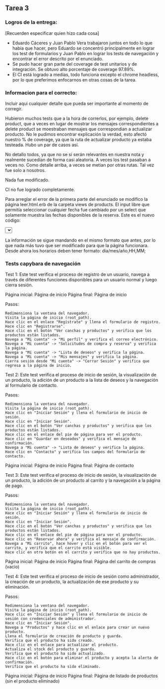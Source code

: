 ## Tarea 3

### Logros de la entrega:
[Recuerden especificar quien hizo cada cosa]
* Eduardo Cáceres y Juan Pablo Vera trabajaron juntos en todo lo que habia que hacer, pero Eduardo se concentró principalmente en lograr los test de formularios y Juan Pablo en lograr los tests de navegación y encontrar el error descrito por el enunciado.
* Se pudo hacer gran parte del coverage de test unitarios y de integración. Se obtuvo alto porcentaje de coverage 97.89%.
* El CI está logrado a medias, todo funciona excepto el chrome headless, por lo que preferimos enfocarnos en otras cosas de la tarea.

### Informacion para el correcto:
Incluir aqui cualquier detalle que pueda ser importante al momento de corregir.

Hubieron muchos tests que a la hora de correrlos, por ejemplo, delete product, que a veces en lugar de mostrar los mensajes correspondientes a delete product se moestraban mensajes que correspondian a actualizar producto. No le pudimos encontrar explicación la verdad, esto afectó nuestro % de coverage, ya que la ruta de actualizar producto ya estaba testeada. Hubo un par de casos así.

No detallo todos, ya que no se si serán relevantes en nuestra nota y realmente sucedían de forma casi aleatoria. A veces los test pasaban a veces no. Como detalle arriba, a veces se metian por otras rutas. Tal vez fue solo a nosotros.

Nada fue modificado.

CI no fue logrado completamente.




Para arreglar el error de la primera parte del enunciado se modifico la página leer.html.erb de la carpeta views de products. El input libre que permitía seleccionar cualquier fecha fue cambiado por un select que solamente muestra las fechas disponibles de la reserva. Este es el nuevo código:
<div class="control">
    <select class="input" name="solicitud[reservation_datetime]" required>

        <% @horarios.each do |horario| %>
            <% fecha_hora_str = "#{horario[0]} #{horario[1]}"  %>
            <% fecha_hora = DateTime.strptime(fecha_hora_str, "%d/%m/%Y %H:%M") %>
            <% fecha_hora_termino_str = "#{horario[2]}"  %>
            <% fecha_hora_termino = DateTime.strptime(fecha_hora_termino_str, "%H:%M") %>

            <% # Formato de fecha y hora: dd/mm HH:MM - HH:MM %>
            <option value="<%= "#{fecha_hora}" %>">
                <%= "#{fecha_hora.strftime("%d/%m")} | Horario: #{fecha_hora.strftime("%H:%M")} - #{fecha_hora_termino.strftime("%H:%M")}" %>
            </option>
        <% end %>
    </select>
</div>

La información se sigue mandando en el mismo formato que antes, por lo que nada más tuvo que ser modificado para que la página funcionara. Desde ahora los horarios deben tener formato: dia/mes/año,HH,MM;

### Tests capybara de navegación

Test 1: Este test verifica el proceso de registro de un usuario, navega a través de diferentes funciones disponibles para un usuario normal y luego cierra sesión.

Página inicial: Página de inicio
Página final: Página de inicio

Pasos:

    Redimensiona la ventana del navegador.
    Visita la página de inicio (root_path).
    Hace clic en el enlace "Regístrate" y llena el formulario de registro.
    Hace clic en "Registrarse".
    Hace clic en el botón "Ver canchas y productos" y verifica que los productos están listados.
    Navega a "Mi cuenta" -> "Mi perfil" y verifica el correo electrónico.
    Navega a "Mi cuenta" -> "Solicitudes de compra y reserva" y verifica la página.
    Navega a "Mi cuenta" -> "Lista de deseos" y verifica la página.
    Navega a "Mi cuenta" -> "Mis mensajes" y verifica la página.
    Cierra sesión desde "Mi cuenta" -> "Cerrar Sesión" y verifica que regresa a la página de inicio.

Test 2: Este test verifica el proceso de inicio de sesión, la visualización de un producto, la adición de un producto a la lista de deseos y la navegación al formulario de contacto.

Pasos:

    Redimensiona la ventana del navegador.
    Visita la página de inicio (root_path).
    Hace clic en "Iniciar Sesión" y llena el formulario de inicio de sesión.
    Hace clic en "Iniciar Sesión".
    Hace clic en el botón "Ver canchas y productos" y verifica que los productos están listados.
    Hace clic en el enlace del pie de página para ver el producto.
    Hace clic en "Guardar en deseados" y verifica el mensaje de confirmación.
    Navega a "Mi cuenta" -> "Lista de deseos" y verifica la página.
    Hace clic en "Contacto" y verifica los campos del formulario de contacto.

Página inicial: Página de inicio
Página final: Página de contacto


Test 3: Este test verifica el proceso de inicio de sesión, la visualización de un producto, la adición de un producto al carrito y la navegación a la página de pago.

Pasos:

    Redimensiona la ventana del navegador.
    Visita la página de inicio (root_path).
    Hace clic en "Iniciar Sesión" y llena el formulario de inicio de sesión.
    Hace clic en "Iniciar Sesión".
    Hace clic en el botón "Ver canchas y productos" y verifica que los productos están listados.
    Hace clic en el enlace del pie de página para ver el producto.
    Hace clic en "Reservar ahora" y verifica el mensaje de confirmación.
    Navega a "Mi carrito", hace hover y clic en el botón para ver el carrito, y verifica que el carrito está visible.
    Hace clic en otro botón en el carrito y verifica que no hay productos.

Página inicial: Página de inicio
Página final: Página del carrito de compras (vacío)


Test 4: Este test verifica el proceso de inicio de sesión como administrador, la creación de un producto, la actualización de ese producto y su eliminación.

Pasos:

    Redimensiona la ventana del navegador.
    Visita la página de inicio (root_path).
    Hace clic en "Iniciar Sesión" y llena el formulario de inicio de sesión con credenciales de administrador.
    Hace clic en "Iniciar Sesión".
    Navega a "Productos" y hace clic en el enlace para crear un nuevo producto.
    Llena el formulario de creación de producto y guarda.
    Verifica que el producto ha sido creado.
    Hace clic en el enlace para actualizar el producto.
    Actualiza el stock del producto y guarda.
    Verifica que el producto ha sido actualizado.
    Hace clic en el botón para eliminar el producto y acepta la alerta de confirmación.
    Verifica que el producto ha sido eliminado.

Página inicial: Página de inicio
Página final: Página de listado de productos (sin el producto eliminado)